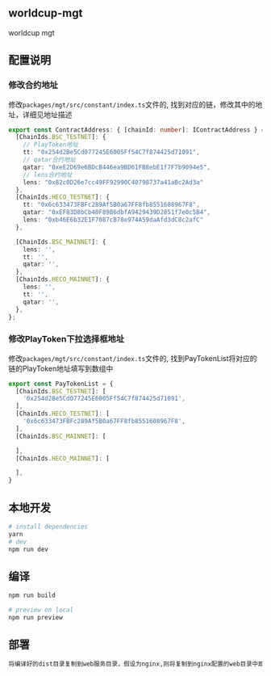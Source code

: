 ## worldcup-mgt

  worldcup mgt


## 配置说明

### 修改合约地址

  修改`packages/mgt/src/constant/index.ts`文件的, 找到对应的链，修改其中的地址，详细见地址描述

  ```ts
  export const ContractAddress: { [chainId: number]: IContractAddress } = {
    [ChainIds.BSC_TESTNET]: {
      // PlayToken地址
      tt: "0x254d2Be5Cd077245E6005Ff54C7f874425d71091",
      // qatar合约地址
      qatar: "0xeE2D69e6BDcB446ea9BD61FB8ebE1f7F7b9094e5",
      // lens合约地址
      lens: "0x82c0D26e7cc49FF92990C40798737a41aBc2Ad3a"
    },
    [ChainIds.HECO_TESTNET]: {
      tt: "0x6c633473FBFc289Af5B0a67FF8fb8551608967F8",
      qatar: "0xEF83D8bCb40F89B6dbfA9429439D2851f7e0c5B4",
      lens: "0xb46E6b32E1F7087cB78e974A59daAfd3dC8c2afC"
    },

    [ChainIds.BSC_MAINNET]: {
      lens: '',
      tt: '',
      qatar: '',
    },
    [ChainIds.HECO_MAINNET]: {
      lens: '',
      tt: '',
      qatar: '',
    },
  };
  ```

### 修改PlayToken下拉选择框地址

  修改`packages/mgt/src/constant/index.ts`文件的, 找到PayTokenList将对应的链的PlayToken地址填写到数组中
  ```ts
  export const PayTokenList = {
    [ChainIds.BSC_TESTNET]: [
      '0x254d2Be5Cd077245E6005Ff54C7f874425d71091',
    ],
    [ChainIds.HECO_TESTNET]: [
      '0x6c633473FBFc289Af5B0a67FF8fb8551608967F8',
    ],
    [ChainIds.BSC_MAINNET]: [

    ],
    [ChainIds.HECO_MAINNET]: [

    ],
  }
  ```


## 本地开发

```bash
# install dependencies
yarn
# dev
npm run dev
```

## 编译

```bash
npm run build

# preview on local
npm run preview
```

## 部署

```bash
将编译好的dist目录复制到web服务目录，假设为nginx,则将复制到nginx配置的web目录中即可
```

